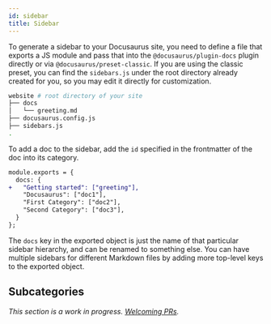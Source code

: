 ```yaml
---
id: sidebar
title: Sidebar
---
```


To generate a sidebar to your Docusaurus site, you need to define a file that exports a JS module and pass that into the `@docusaurus/plugin-docs` plugin directly or via `@docusaurus/preset-classic`. If you are using the classic preset, you can find the `sidebars.js` under the root directory already created for you, so you may edit it directly for customization.

<!-- TODO: change classic template to use `sidebars.js` from json -->

```bash
website # root directory of your site
├── docs
│   └── greeting.md
├── docusaurus.config.js
├── sidebars.js
.
```

To add a doc to the sidebar, add the `id` specified in the frontmatter of the doc into its category.

```diff
module.exports = {
  docs: {
+   "Getting started": ["greeting"],
    "Docusaurus": ["doc1"],
    "First Category": ["doc2"],
    "Second Category": ["doc3"],
  }
};
```

The `docs` key in the exported object is just the name of that particular sidebar hierarchy, and can be renamed to something else. You can have multiple sidebars for different Markdown files by adding more top-level keys to the exported object.

## Subcategories

_This section is a work in progress. [Welcoming PRs](https://github.com/facebook/docusaurus/issues/1640)._

<!--

Note: We're implementing a new sidebar, this following links to the legacy sidebar as a reference
[source code](packages/docusaurus-theme-classic/src/theme/DocLegacySidebar/index.js)

If you are interested in this section, please follow up on our progress

-->
